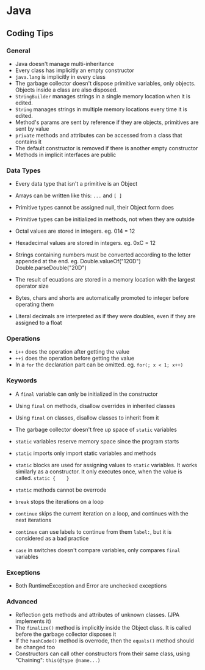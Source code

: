 # Java

## Coding Tips

### General 

- Java doesn't manage multi-inheritance
- Every class has implicitly an empty constructor
- `java.lang` is implicitly in every class
- The garbage collector doesn't dispose primitive variables, only objects. Objects inside
a class are also disposed.
- `StringBuilder` manages strings in a single memory location when it is edited.
- `String` manages strings in multiple memory locations every time it is edited.
- Method's params are sent by reference if they are objects, primitives are sent by value
- `private` methods and attributes can be accessed from a class that contains it
- The default constructor is removed if there is another empty constructor
- Methods in implicit interfaces are public


### Data Types

- Every data type that isn't a primitive is an Object
- Arrays can be written like this: `...` and `[ ]`
- Primitive types cannot be assigned null, their Object form does
- Primitive types can be initialized in methods, not when they are outside


- Octal values are stored in integers. eg. 014 = 12
- Hexadecimal values are stored in integers. eg. 0xC = 12
- Strings containing numbers must be converted according to the letter appended at the end.
eg. Double.valueOf("120D") Double.parseDouble("20D")


- The result of ecuations are stored in a memory location with the largest operator size
- Bytes, chars and shorts are automatically promoted to integer before operating them
- Literal decimals are interpreted as if they were doubles, even if they are assigned to a float


### Operations

- `i++` does the operation after getting the value
- `++i` does the operation before getting the value
- In a `for` the declaration part can be omitted. eg. `for(; x < 1; x++)`

### Keywords

- A `final` variable can only be initialized in the constructor
- Using `final` on methods, disallow overrides in inherited classes
- Using `final` on classes, disallow classes to inherit from it


- The garbage collector doesn't free up space of `static` variables
- `static` variables reserve memory space since the program starts
- `static` imports only import static variables and methods
- `static` blocks are used for assigning values to `static` variables. It works similarly
as a constructor. It only executes once, when the value is called. `static {    }`
- `static` methods cannot be overrode


- `break` stops the iterations on a loop
- `continue` skips the current iteration on a loop, and continues with the next iterations
- `continue` can use labels to continue from them `label:`, but it is considered as a bad practice


- `case` in switches doesn't compare variables, only compares `final` variables

### Exceptions

- Both RuntimeException and Error are unchecked exceptions

### Advanced

- Reflection gets methods and attributes of unknown classes. (JPA implements it)
- The `finalize()` method is implicitly inside the Object class. It is called before the 
garbage collector disposes it
- If the `hashCode()` method is overrode, then the `equals()` method should be changed too
- Constructors can call other constructors from their same class, using "Chaining":
`this(@type @name...)`

